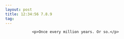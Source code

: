 ```yaml
---
layout: post
title: 12:34:56 7.8.9
tag: 
---
```



                <p>Once every million years. Or so.</p>
            
